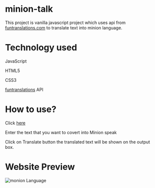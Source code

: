# minion-talk
This project is vanilla javascript project which uses api from [funtranslations.com](https://funtranslations.com/) to translate text into minion language.

# Technology used
JavaScript

HTML5

CSS3

[funtranslations](https://funtranslations.com/api/) API

# How to use?
Click [here](https://minion-speak-language.netlify.app/)

Enter the text that you want to covert into Minion speak

Click on Translate button the translated text will be shown on the output box.

# Website Preview


![monion Language](https://user-images.githubusercontent.com/50478681/150983883-172714a2-7b3c-4ba3-8d55-cff272dca8ad.gif)
